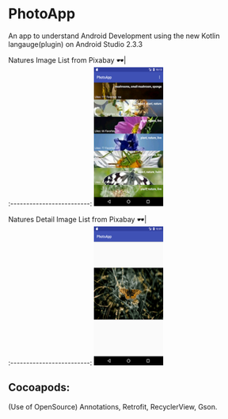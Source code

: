 # PhotoApp
An app to understand Android Development using the new Kotlin langauge(plugin) on Android Studio 2.3.3

Natures Image List from Pixabay 🕶|  
:-------------------------:
<img src="https://github.com/AshishKapoor/PhotoApp/blob/master/screenshots/list-from-pixabay.png" alt="Drawing" width="140" height="280"/>  

Natures Detail Image List from Pixabay 🕶|  
:-------------------------:
<img src="https://github.com/AshishKapoor/PhotoApp/blob/master/screenshots/detail-view-from-pixabay.png" alt="Drawing" width="140" height="280"/>  

## Cocoapods: 
(Use of OpenSource)
Annotations,
Retrofit,
RecyclerView,
Gson.
